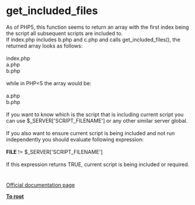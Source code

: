 # get_included_files



As of PHP5, this function seems to return an array with the first index being the script all subsequent scripts are included to.<br>If index.php includes b.php and c.php and calls get_included_files(), the returned array looks as follows:<br><br>index.php<br>a.php<br>b.php<br><br>while in PHP&lt;5 the array would be:<br><br>a.php<br>b.php<br><br>If you want to know which is the script that is including current script you can use $_SERVER[&apos;SCRIPT_FILENAME&apos;] or any other similar server global.<br><br>If you also want to ensure current script is being included and not run independently you should evaluate following expression:<br><br>__FILE__ != $_SERVER[&apos;SCRIPT_FILENAME&apos;]<br><br>If this expression returns TRUE, current script is being included or required.  

#

[Official documentation page](https://www.php.net/manual/en/function.get-included-files.php)

**[To root](/README.md)**